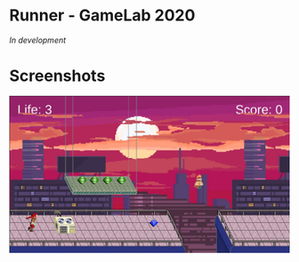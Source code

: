 # Runner - GameLab 2020
*In development*

# Screenshots
![Game screenshot](https://github.com/GameArtDev/Runner-PanzerottiAlVento/blob/main/Media/game%20screenshot.jpg?raw=true)
